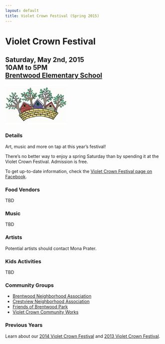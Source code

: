 ```yaml
---
layout: default
title: Violet Crown Festival (Spring 2015)
---
```

<div class="container">
	<div class="row">
		<div class="col-md-8">
			<h1>Violet Crown Festival</h1>
			<h2>
				Saturday, May 2nd, 2015 <br>
				10AM to 5PM <br>
				<a href="https://goo.gl/maps/xov1S">Brentwood Elementary School</a>
			</h2>
		</div>
		<div class="col-md-4"><img src="img/Crown-facebook.jpg" class="img-responsive"></div>
	</div>
</div>

### Details

Art, music and more on tap at this year’s festival!

There’s no better way to enjoy a spring Saturday than by spending it at the
Violet Crown Festival. Admission is free.

To get up-to-date information, check the [Violet Crown Festival page on Facebook](https://www.facebook.com/VioletCrownFestival).

### Food Vendors

TBD

### Music

TBD

### Artists

Potential artists should contact Mona Prater.

### Kids Activities

TBD

### Community Groups

* [Brentwood Neighborhood Association](brentwoodaustin.blogspot.com)
* [Crestview Neighborhood Association](http://www.crestviewna.org/)
* [Friends of Brentwood Park](http://friendsofbrentwoodpark.org/)
* [Violet Crown Community Works](http://violetcrowncommunity.com/about/)

### Previous Years

Learn about our [2014 Violet Crown Festival](vcf_2013.html) and [2013 Violet Crown Festival](vcf_2013.html).
